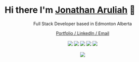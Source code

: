 
<p align="center">
  <h1>Hi there I'm <a href="https://jaruliah.me/">Jonathan Aruliah</a> 👋</h1>
</p>

<p align="center">
Full Stack Developer based in Edmonton Alberta
</p>

<div align="center">
  <a href="https://jaruliah.me/">Portfolio / </a>
  <a href="https://www.linkedin.com/in/jonathan-aruliah-1b98611ba/">LinkedIn / </a>
    <a href="mailto:jonathanaruliah@gmail.com">Email</a>
  <br></br>
</div>

<div align="center">
  <a><img src="https://img.shields.io/badge/-TypeScript-007ACC?style=flat-square&logo=typescript"></a>
  <a><img src="https://img.shields.io/badge/-Nodejs-black?style=flat-square&logo=Node.js"></a>
  <a><img src="https://img.shields.io/badge/-React-black?style=flat-square&logo=react"></a>
  <a><img src="https://img.shields.io/badge/-MongoDB-black?style=flat-square&logo=mongodb"></a>
  <a><img src="https://img.shields.io/badge/-Bootstrap-563D7C?style=flat-square&logo=bootstrap"></a>
  <br></br>
</div>


<div align="center">
  <a href="https://github.com/anuraghazra/github-readme-stats">
    <img align="center" src="https://github-readme-stats.vercel.app/api?username=jaruliah&theme=dark" />
  </a>
</div>





